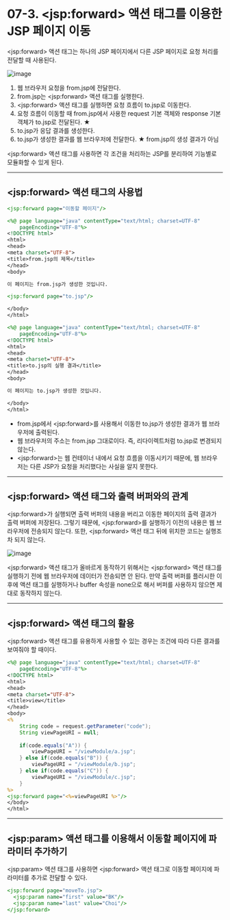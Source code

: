 # 07-3. \<jsp:forward> 액션 태그를 이용한 JSP 페이지 이동
\<jsp:forward> 액션 태그는 하나의 JSP 페이지에서 다른 JSP 페이지로 요청 처리를 전달할 때 사용된다.

![image](https://github.com/GYUNGAEEEE/JSP/assets/158580466/4dc21296-074f-4d27-a87d-15134b7331f3)

1. 웹 브라우저 요청을 from.jsp에 전달한다.
2. from.jsp는 \<jsp:forward> 액션 태그를 실행한다.
3. \<jsp:forward> 액션 태그를 실행하면 요청 흐름이 to.jsp로 이동한다.
4. 요청 흐름이 이동할 때 from.jsp에서 사용한 request 기본 객체와 response 기본 객체가 to.jsp로 전달된다. ★
5. to.jsp가 응답 결과를 생성한다.
6. to.jsp가 생성한 결과를 웹 브라우저에 전달한다. ★ from.jsp의 생성 결과가 아님

\<jsp:forward> 액션 태그를 사용하면 각 조건을 처리하는 JSP를 분리하여 기능별로 모듈화할 수 있게 된다.
***
## \<jsp:forward> 액션 태그의 사용법
```jsp
<jsp:forward page="이동할 페이지"/>
```
```jsp
<%@ page language="java" contentType="text/html; charset=UTF-8"
    pageEncoding="UTF-8"%>
<!DOCTYPE html>
<html>
<head>
<meta charset="UTF-8">
<title>from.jsp의 제목</title>
</head>
<body>

이 페이지는 from.jsp가 생성한 것입니다.

<jsp:forward page="to.jsp"/>

</body>
</html>
```
```jsp
<%@ page language="java" contentType="text/html; charset=UTF-8"
    pageEncoding="UTF-8"%>
<!DOCTYPE html>
<html>
<head>
<meta charset="UTF-8">
<title>to.jsp의 실행 결과</title>
</head>
<body>

이 페이지는 to.jsp가 생성한 것입니다.

</body>
</html>
```
- from.jsp에서 \<jsp:forward>를 사용해서 이동한 to.jsp가 생성한 결과가 웹 브라우저에 출력된다.
- 웹 브라우저의 주소는 from.jsp 그대로이다. 즉, 리다이렉트처럼 to.jsp로 변경되지 않는다.
- \<jsp:forward>는 웹 컨테이너 내에서 요청 흐름을 이동시키기 때문에, 웹 브라우저는 다른 JSP가 요청을 처리했다는 사실을 알지 못한다. 
***
## \<jsp:forward> 액션 태그와 출력 버퍼와의 관계
\<jsp:forward>가 실행되면 출력 버퍼의 내용을 버리고 이동한 페이지의 출력 결과가 출력 버퍼에 저장된다.
그렇기 때문에, \<jsp:forward>를 실행하기 이전의 내용은 웹 브라우저에 전송되지 않는다.
또한, \<jsp:forward> 액션 태그 뒤에 위치한 코드는 실행조차 되지 않는다.

![image](https://github.com/GYUNGAEEEE/JSP/assets/158580466/1a10b9a1-8039-470f-a880-5c8237de100f)

\<jsp:forward> 액션 태그가 올바르게 동작하기 위해서는 \<jsp:forward> 액션 태그를 실행하기 전에 웹 브라우저에 데이터가 전송되면 안 된다.
만약 출력 버퍼를 플러시한 이후에 액션 태그를 실행하거나 buffer 속성을 none으로 해서 버퍼를 사용하지 않으면 제대로 동작하지 않는다.
***
## \<jsp:forward> 액션 태그의 활용
\<jsp:forward> 액션 태그를 유용하게 사용할 수 있는 경우는 조건에 따라 다른 결과를 보여줘야 할 때이다.
```jsp
<%@ page language="java" contentType="text/html; charset=UTF-8"
    pageEncoding="UTF-8"%>
<!DOCTYPE html>
<html>
<head>
<meta charset="UTF-8">
<title>view</title>
</head>
<body>
<%
	String code = request.getParameter("code");
	String viewPageURI = null;
	
	if(code.equals("A")) {
		viewPageURI = "/viewModule/a.jsp";
	} else if(code.equals("B")) {
		viewPageURI = "/viewModule/b.jsp";
	} else if(code.equals("C")) {
		viewPageURI = "/viewModule/c.jsp";
	}
%>
<jsp:forward page="<%=viewPageURI %>"/>
</body>
</html>
```
***
## \<jsp:param> 액션 태그를 이용해서 이동할 페이지에 파라미터 추가하기
\<jsp:param> 액션 태그를 사용하면 \<jsp:forward> 액션 태그로 이동할 페이지에 파라미터를 추가로 전달할 수 있다.
```jsp
<jsp:forward page="moveTo.jsp">
  <jsp:param name="first" value="BK"/>
  <jsp:param name="last" value="Choi"/>
</jsp:forward>
```
